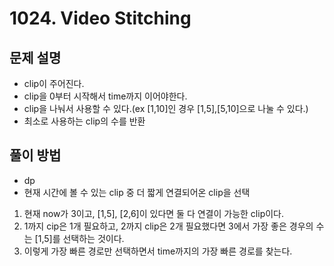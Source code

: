 # 1024. Video Stitching
## 문제 설명
- clip이 주어진다.
- clip을 0부터 시작해서 time까지 이어야한다.
- clip을 나눠서 사용할 수 있다.(ex [1,10]인 경우 [1,5],[5,10]으로 나눌 수 있다.)
- 최소로 사용하는 clip의 수를 반환
## 풀이 방법
- dp
- 현재 시간에 볼 수 있는 clip 중 더 짧게 연결되어온 clip을 선택
1. 현재 now가 3이고, [1,5], [2,6]이 있다면 둘 다 연결이 가능한 clip이다.
2. 1까지 cip은 1개 필요하고, 2까지 clip은 2개 필요했다면 3에서 가장 좋은 경우의 수는 [1,5]를 선택하는 것이다.
3. 이렇게 가장 빠른 경로만 선택하면서 time까지의 가장 빠른 경로를 찾는다.